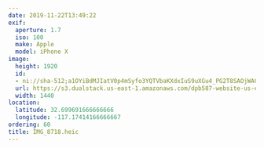 ```yaml
---
date: 2019-11-22T13:49:22
exif:
  aperture: 1.7
  iso: 100
  make: Apple
  model: iPhone X
image:
  height: 1920
  id:
  - ni://sha-512;a1OYiBdMJIatV0p4mSyfo3YQTVbaKXdxIuS9uXGu4_PG2T8SAOjWACl2cr7Kvm2O_lhhbSqM5IBjxi93oXQimA
  url: https://s3.dualstack.us-east-1.amazonaws.com/dpb587-website-us-east-1/asset/gallery/2019-san-diego/92f20845-2e43-3bbc-6c08-0add6db3b9e6~1920.jpg
  width: 1440
location:
  latitude: 32.699691666666666
  longitude: -117.17414166666667
ordering: 60
title: IMG_8718.heic
---
```

